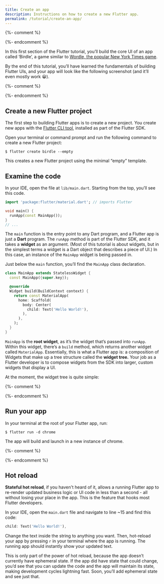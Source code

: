 ```yaml
---
title: Create an app
description: Instructions on how to create a new Flutter app.
permalink: /tutorial/create-an-app/
---
```


{%- comment %}
<!-- TODO(ewindmill) embed video -->
{%- endcomment %}

In this first section of the Flutter tutorial, you’ll build the core UI of an
app called ‘Birdle’, a game similar to [Wordle, the popular New York Times
game][].

By the end of this tutorial, you’ll have learned the fundamentals of building
Flutter UIs, and your app will look like the following screenshot (and it’ll
even mostly work 😀).

{%- comment %}
<!-- TODO(ewindmill) screenshot -->
{%- endcomment %}

## Create a new Flutter project

The first step to building Flutter apps is to create a new project. You create
new apps with the [Flutter CLI tool][], installed as part of the Flutter SDK. 

Open your terminal or command prompt and run the following command to create a
new Flutter project:

```shell
$ flutter create birdle --empty
```

This creates a new Flutter project using the minimal “empty” template.

## Examine the code

In your IDE, open the file at `lib/main.dart`. Starting from the top, you’ll see
this code.

```dart
import 'package:flutter/material.dart'; // imports Flutter

void main() {
  runApp(const MainApp());
}
// ...
```

The `main` function is the entry point to any Dart program, and a Flutter app is
just a **Dart** program. The `runApp` method is part of the Flutter SDK, and it
takes a **widget** as an argument. (Most of this tutorial is about widgets, but
in the simplest terms a widget is a Dart object that describes a piece of UI.)
In this case, an instance of the `MainApp` widget is being passed in. 

Just below the `main` function, you’ll find the `MainApp` class declaration.

```dart
class MainApp extends StatelessWidget {
  const MainApp({super.key});

  @override
  Widget build(BuildContext context) {
    return const MaterialApp(
      home: Scaffold(
        body: Center(
          child: Text('Hello World!'),
        ),
      ),
    );
  }
}

```

`MainApp` is the **root widget**, as it’s the widget that’s passed into
`runApp`. Within this widget, there’s a `build` method, which returns another
widget called `MaterialApp`.  Essentially, this is what a Flutter app is: a
composition of Widgets that make up a tree structure called the **widget tree.**
Your job as a Flutter developer is to compose widgets from the SDK into larger,
custom widgets that display a UI.

At the moment, the widget tree is quite simple:

{%- comment %}
<!-- TODO(ewindmill) widget tree diagram -->
{%- endcomment %}

## Run your app

In your terminal at the root of your Flutter app, run:

```shell
$ flutter run -d chrome
```

The app will build and launch in a new instance of chrome. 

{%- comment %}
<!-- TODO(ewindmill) screenshot of app at start -->
{%- endcomment %}


## Hot reload

**Stateful hot reload**, if you haven't heard of it, allows a running Flutter
app to re-render updated business logic or UI code in less than a second - all
without losing your place in the app. This is the feature that hooks most Flutter
developers.

In your IDE, open the `main.dart` file and navigate to line \~15 and find this
code:

```dart
child: Text('Hello World!'),
```

Change the text inside the string to anything you want. Then, hot-reload your
app by pressing `r` in your terminal where the app is running. The running app
should instantly show your updated text.

This is only part of the power of hot reload, because the app doesn’t currently
have ephemeral state. If the app did have state that could change, you’d see
that you can update the code and the app will maintain its state, making
development cycles lightning fast. Soon, you’ll add ephemeral state and see just
that.

[Flutter CLI tool]: /reference/flutter-cli
[Wordle, the popular New York Times game]:
    https://www.nytimes.com/games/wordle/index.html 
